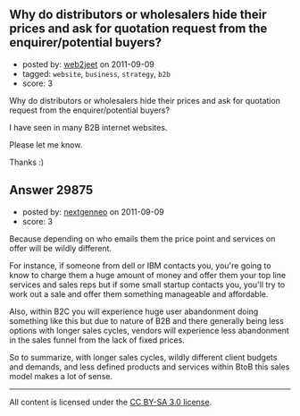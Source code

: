 ## Why do distributors or wholesalers hide their prices and ask for quotation request from the enquirer/potential buyers?

- posted by: [web2jeet](https://stackexchange.com/users/-1/13186-web2jeet) on 2011-09-09
- tagged: `website`, `business`, `strategy`, `b2b`
- score: 3

Why do distributors or wholesalers hide their prices and ask for quotation request from the enquirer/potential buyers?

I have seen in many B2B internet websites. 

Please let me know.

Thanks :)


## Answer 29875

- posted by: [nextgenneo](https://stackexchange.com/users/-1/5085-nextgenneo) on 2011-09-09
- score: 3

Because depending on who emails them the price point and services on offer will be wildly different. 

For instance, if someone from dell or IBM contacts you, you're going to know to charge them a huge amount of money and offer them your top line services and sales reps but if some small startup contacts you, you'll try to work out a sale and offer them something manageable and affordable.

Also, within B2C you will experience huge user abandonment doing something like this but due to nature of B2B and there generally being less options with longer sales cycles, vendors will experience less abandonment in the sales funnel from the lack of fixed prices.

So to summarize, with longer sales cycles, wildly different client budgets and demands, and less defined products and services within BtoB this sales model makes a lot of sense.



---

All content is licensed under the [CC BY-SA 3.0 license](https://creativecommons.org/licenses/by-sa/3.0/).
